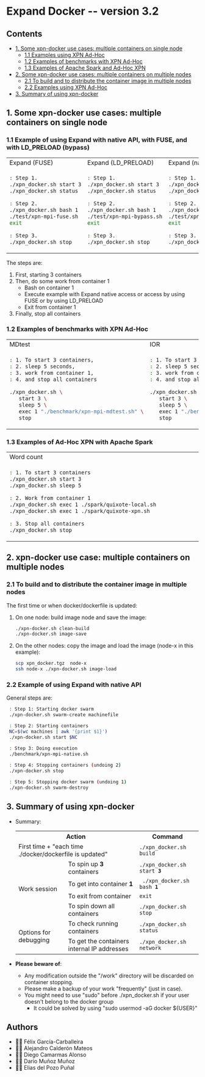 # Expand Docker -- version 3.2


## Contents

 * [1. Some xpn-docker use cases: multiple containers on single node](https://github.com/xpn-arcos/xpn-docker/#1-some-xpn-docker-use-cases-multiple-containers-on-single-node)
   * [1.1 Examples using XPN Ad-Hoc](https://github.com/xpn-arcos/xpn-docker/#11-examples-using-xpn-ad-hoc)
   * [1.2 Examples of benchmarks with XPN Ad-Hoc](https://github.com/xpn-arcos/xpn-docker/#12-examples-of-benchmarks-with-xpn-ad-hoc)
   * [1.3 Examples of Apache Spark and Ad-Hoc XPN](https://github.com/xpn-arcos/xpn-docker/#13-examples-of-ad-hoc-xpn-with-apache-spark)
 * [2. Some xpn-docker use cases: multiple containers on multiple nodes](https://github.com/xpn-arcos/xpn-docker/#2-some-xpn-docker-use-cases-multiple-containers-on-multiple-nodes)
   * [2.1 To build and to distribute the container image in multiple nodes](https://github.com/xpn-arcos/xpn-docker/#21-to-build-and-to-distribute-the-container-image-in-multiple-nodes)
   * [2.2 Examples using XPN Ad-Hoc](https://github.com/xpn-arcos/xpn-docker/#22-examples-using-xpn-ad-hoc)
 * [3. Summary of using xpn-docker](https://github.com/xpn-arcos/xpn-docker/#2-summary-of-using-xpn-docker)


## 1. Some xpn-docker use cases: multiple containers on single node

### 1.1 Example of using Expand with native API, with FUSE, and with LD_PRELOAD (bypass)

   <html>
   <table>
   <tr>
   <td>
   Expand (FUSE)
   </td>
   <td>
   Expand (LD_PRELOAD)
   </td>
   <td>
   Expand (native)
   </td>
   </tr>
   <tr>
   <td>
   </html>
     
   ```bash
 : Step 1. 
 ./xpn_docker.sh start 3
 ./xpn_docker.sh status

 : Step 2. 
 ./xpn_docker.sh bash 1
 ./test/xpn-mpi-fuse.sh
 exit

 : Step 3. 
 ./xpn_docker.sh stop
   ```

  <html>
  </td>
  <td>
  </html>

  ```bash
 : Step 1. 
 ./xpn_docker.sh start 3
 ./xpn_docker.sh status

 : Step 2. 
 ./xpn_docker.sh bash 1
 ./test/xpn-mpi-bypass.sh
 exit

 : Step 3. 
 ./xpn_docker.sh stop
  ```

  <html>
  </td>
  <td>
  </html>

  ```bash
 : Step 1. 
 ./xpn_docker.sh start 3
 ./xpn_docker.sh status

 : Step 2. 
 ./xpn_docker.sh bash 1
 ./test/xpn-mpi-native.sh
 exit

 : Step 3. 
 ./xpn_docker.sh stop
  ```

  <html>
  </td>
  </tr>
  </table>
  </html>


  The steps are:
  1. First, starting 3 containers
  2. Then, do some work from container 1
     * Bash on container 1
     * Execute example with Expand native access or access by using FUSE or by using LD_PRELOAD
     * Exit from container 1
  4. Finally, stop all containers


### 1.2 Examples of benchmarks with XPN Ad-Hoc

  <html>
  <table>
  <tr>
  <td>
MDtest
<img width="325" height="1">
  </td>
  <td>
IOR
<img width="325" height="1">
  </td>
  </tr>
  <tr>
  <td>
  </html>
   
  ```bash
  : 1. To start 3 containers,
  : 2. sleep 5 seconds,
  : 3. work from container 1,
  : 4. and stop all containers
  
  ./xpn_docker.sh \
     start 3 \
     sleep 5 \
     exec 1 "./benchmark/xpn-mpi-mdtest.sh" \
     stop
  ```

  <html>
  </td>
  <td>
  </html>
   
  ```bash
  : 1. To start 3 containers,
  : 2. sleep 5 seconds,
  : 3. work from container 1,
  : 4. and stop all containers
  
  ./xpn_docker.sh \
     start 3 \
     sleep 5 \
     exec 1 "./benchmark/xpn-mpi-ior.sh" \
     stop
  ```
    
  <html>
  </td>
  </tr>
  </table>
  </html>


### 1.3 Examples of Ad-Hoc XPN with Apache Spark

<html>
 <table>
  <tr>
  <td>
  Word count <img width="650" height="1">
  </td>
  </tr>
  <tr>
  <td>
  </html>
  
  ```bash
  : 1. To start 3 containers
  ./xpn_docker.sh start 3
  ./xpn_docker.sh sleep 5

  : 2. Work from container 1
  ./xpn_docker.sh exec 1 ./spark/quixote-local.sh
  ./xpn_docker.sh exec 1 ./spark/quixote-xpn.sh

  : 3. Stop all containers
  ./xpn_docker.sh stop
  ```
  
  <html>
  </td>
  </tr>
 </table>
</html>


## 2. xpn-docker use case: multiple containers on multiple nodes

### 2.1 To build and to distribute the container image in multiple nodes

   The first time or when docker/dockerfile is updated:
   1. On one node: build image node and save the image:
       ```bash
       ./xpn-docker.sh clean-build
       ./xpn-docker.sh image-save
       ```
   2. On the other nodes: copy the image and load the image (node-x in this example):
       ```bash
       scp xpn_docker.tgz  node-x
       ssh node-x ./xpn-docker.sh image-load
       ```


### 2.2 Example of using Expand with native API 

   General steps are:
   ```bash
    : Step 1: Starting docker swarm
    ./xpn-docker.sh swarm-create machinefile

    : Step 2: Starting containers
    NC=$(wc machines | awk '{print $1}')
    ./xpn-docker.sh start $NC

    : Step 3: Doing execution
    ./benchmark/xpn-mpi-native.sh
    
    : Step 4: Stopping containers (undoing 2)
    ./xpn-docker.sh stop

    : Step 5: Stopping docker swarm (undoing 1)
    ./xpn-docker.sh swarm-destroy
   ```


## 3. Summary of using xpn-docker

* Summary:
  <html>
  <table>
  <tr>
  <th colspan="2">Action</th>
  <th>Command</th>
  </tr>

  <tr>
  <td colspan="2"> First time + "each time ./docker/dockerfile is updated"  </td>
  <td><code>./xpn_docker.sh build</code>
  </td>
  </tr>

  <tr>
  <td rowspan="4">
  Work session
  </td>
  <td colspan="1"> To spin up <b>3</b> containers </td>
  <td><code>./xpn_docker.sh start <b>3</b></code>
  </td>
  </tr>

  <tr>
  <td colspan="1"> To get into container <b>1</b>  </td>
  <td><code> ./xpn_docker.sh bash <b>1</b></code>
  </td>
  </tr>

  <tr>
  <td colspan="1"> To exit from container </td>
  <td><code>exit</code>  </td>
  </tr>

  <tr>
  <td colspan="1"> To spin down all containers </td>
  <td><code>./xpn_docker.sh stop</code>
  </td>
  </tr>

  <tr>
  <td rowspan="2">
  Options for debugging
  </td>
  <td>  
  To check running containers
  </td>
  <td>
  <code>./xpn_docker.sh status</code>
  </td>
  </tr>

  <tr>
  <td>  
  To get the containers internal IP addresses
  </td>
  <td>
  <code>./xpn_docker.sh network</code>
  </td>
  </tr>
 
  </table>
  </html>

* **Please beware of**:
   * Any modification outside the "/work" directory will be discarded on container stopping.
   * Please make a backup of your work "frequently" (just in case).
   * You might need to use "sudo" before ./xpn_docker.sh if your user doesn't belong to the docker group
     * It could be solved by using "sudo usermod -aG docker ${USER}"


## Authors
* :technologist: Félix García-Carballeira
* :technologist: Alejandro Calderón Mateos
* :technologist: Diego Camarmas Alonso
* :technologist: Dario Muñoz Muñoz
* :technologist: Elias del Pozo Puñal


